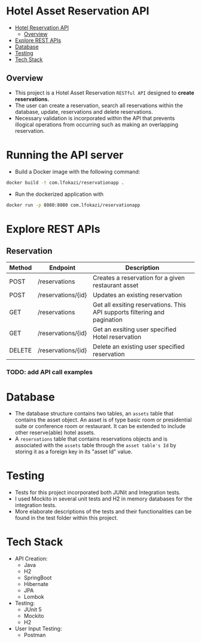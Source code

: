 
# Hotel Asset Reservation API

- [Hotel Reservation API](#hotel-asset-reservation-api)
    * [Overview](#overview)
- [Explore REST APIs](#explore-rest-apis)
- [Database](#database)
- [Testing](#testing)
- [Tech Stack](#tech-stack)

## Overview

- This project is a Hotel Asset Reservation `RESTful API` designed to **create reservations.**
- The user can create a reservation, search all reservations within the database, update, reservations and delete reservations.
- Necessary validation is incorporated within the API that prevents illogical operations from occurring such as making an overlapping reservation.

# Running the API server

- Build a Docker image with the following command:

```bash
docker build -t com.lfokazi/reservationapp .
```

- Run the dockerized application with

```bash
docker run -p 8080:8080 com.lfokazi/reservationapp
```

# Explore REST APIs

##  Reservation

| Method | Endpoint           | Description                                                               |
|--------|--------------------|---------------------------------------------------------------------------|
| POST   | /reservations      | Creates a reservation for a given restaurant asset                        |
| POST   | /reservations/{id} | Updates an existing reservation                                           |
| GET    | /reservations      | Get all exsiting reservations. This API supports filtering and pagination |
| GET    | /reservations/{id} | Get an exsiting user specified Hotel reservation                          |
| DELETE | /reservations/{id} | Delete an existing user specified reservation                             |



### TODO: add API call examples

# Database
- The database structure contains two tables, an `assets` table that contains the asset object. An asset is of type basic room or presidential suite or conference room or restaurant. It can be extended to include other reserve(able) hotel assets.
- A `reservations` table that contains reservations objects and is associated with the `assets` table through the `asset table's Id` by storing it as a foreign key in its "asset Id" value.

# Testing
- Tests for this project incorporated both JUNit and Integration tests.
- I used Mockito in several unit tests and H2 in memory databases for the integration tests.
- More elaborate descriptions of the tests and their functionalities can be found in the test folder within this project.


# Tech Stack

- API Creation:
    - Java
    - H2
    - SpringBoot
    - Hibernate
    - JPA
    - Lombok
- Testing:
    - JUnit 5
    - Mockito
    - H2
- User Input Testing:
    - Postman